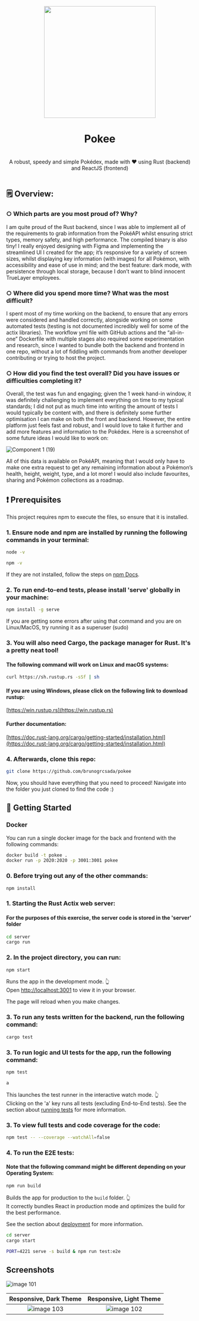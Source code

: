 <div align="center">

  <img src="https://user-images.githubusercontent.com/54673205/169507707-07bcd3d1-5f62-4e1d-9e5f-d700ede5a5ec.png" width="300" height="300">

  <h1>Pokee</h1>
 
  <br/>
  A robust, speedy and simple Pokédex, made with ❤️ using Rust (backend) and ReactJS (frontend)  <br/>
  
  <br/>
  
</div>

## 🗒️ Overview:

### ○ Which parts are you most proud of? Why?

I am quite proud of the Rust backend, since I was able to implement all of the requirements to grab information from the PokéAPI whilst ensuring strict types, memory safety, and high performance. The compiled binary is also tiny! I really enjoyed designing with Figma and implementing the streamlined UI I created for the app; it’s responsive for a variety of screen sizes, whilst displaying key information (with images) for all Pokémon, with accessibility and ease of use in mind; and the best feature: dark mode, with persistence through local storage, because I don’t want to blind innocent TrueLayer employees.

### ○ Where did you spend more time? What was the most difficult?

I spent most of my time working on the backend, to ensure that any errors were considered and handled correctly, alongside working on some automated tests (testing is not documented incredibly well for some of the actix libraries). The workflow yml file with GitHub actions and the “all-in-one” Dockerfile with multiple stages also required some experimentation and research, since I wanted to bundle both the backend and frontend in one repo, without a lot of fiddling with commands from another developer contributing or trying to host the project.

### ○ How did you find the test overall? Did you have issues or difficulties completing it?

Overall, the test was fun and engaging; given the 1 week hand-in window, it was definitely challenging to implement everything on time to my typical standards; I did not put as much time into writing the amount of tests I would typically be content with, and there is definitely some further optimisation I can make on both the front and backend. However, the entire platform just feels fast and robust, and I would love to take it further and add more features and information to the Pokédex. Here is a screenshot of some future ideas I would like to work on:

![Component 1 (19)](https://user-images.githubusercontent.com/54673205/169543004-dbd648ef-7d72-4146-9eaf-8e611bf6ad36.png)

All of this data is available on PokéAPI, meaning that I would only have to make one extra request to get any remaining information about a Pokémon’s health, height, weight, type, and a lot more! I would also include favourites, sharing and Pokémon collections as a roadmap.


## :heavy_exclamation_mark: Prerequisites

This project requires npm to execute the files, so ensure that it is installed.


### 1. Ensure node and npm are installed by running the following commands in your terminal:

```sh
node -v
```
```sh
npm -v
```
If they are not installed, follow the steps on [npm Docs](https://docs.npmjs.com/downloading-and-installing-node-js-and-npm).

### 2. To run end-to-end tests, please install 'serve' globally in your machine:

```sh
npm install -g serve
```
If you are getting some errors after using that command and you are on Linux/MacOS, try running it as a superuser (sudo)

### 3. You will also need Cargo, the package manager for Rust. It's a pretty neat tool!

#### The following command will work on Linux and macOS systems:

```sh
curl https://sh.rustup.rs -sSf | sh
```

#### If you are using Windows, please click on the following link to download rustup:

[https://win.rustup.rs](https://win.rustup.rs)

#### Further documentation: 
[https://doc.rust-lang.org/cargo/getting-started/installation.html](https://doc.rust-lang.org/cargo/getting-started/installation.html)

### 4. Afterwards, clone this repo:

```sh
git clone https://github.com/brunogrcsada/pokee
```

Now, you should have everything that you need to proceed! Navigate into the folder you just cloned to find the code :)
  
## :book: Getting Started

### Docker

You can run a single docker image for the back and frontend with the following commands:

```sh
docker build -t pokee .
docker run -p 2020:2020 -p 3001:3001 pokee
```

### 0. Before trying out any of the other commands:

```sh
npm install
```

### 1. Starting the Rust Actix web server:

#### For the purposes of this exercise, the server code is stored in the 'server' folder

```sh
cd server
cargo run
```

### 2. In the project directory, you can run:

```sh
npm start
```

Runs the app in the development mode. :point_up_2: \
Open [http://localhost:3001](http://localhost:3001) to view it in your browser.

The page will reload when you make changes.

### 3. To run any tests written for the backend, run the following command:

```sh
cargo test
```

### 3. To run logic and UI tests for the app, run the following command:

```sh
npm test
```
```sh
a
```
 
This launches the test runner in the interactive watch mode. :point_up_2: \
Clicking on the 'a' key runs all tests (excluding End-to-End tests).
See the section about [running tests](https://facebook.github.io/create-react-app/docs/running-tests) for more information.

### 3. To view full tests and code coverage for the code:

```sh
npm test -- --coverage --watchAll=false
```

### 4. To run the E2E tests:
#### Note that the following command might be different depending on your Operating System:

```sh
npm run build
```
Builds the app for production to the `build` folder. :point_up_2: \
It correctly bundles React in production mode and optimizes the build for the best performance.

See the section about [deployment](https://facebook.github.io/create-react-app/docs/deployment) for more information.

```sh
cd server
cargo start
```

```sh
PORT=4221 serve -s build & npm run test:e2e
```

## Screenshots

![image 101](https://user-images.githubusercontent.com/54673205/169497514-136399f8-6108-4016-98e8-b0e5b7612666.png)

Responsive, Dark Theme      |  Responsive, Light Theme
:-------------------------:|:-------------------------:
![image 103](https://user-images.githubusercontent.com/54673205/169497520-50a2cb25-56bc-4073-9e00-f6a1d4037bd1.png)|![image 102](https://user-images.githubusercontent.com/54673205/169497524-46f5ab3b-c5d6-45ce-bf9f-be0cdd358e7c.png)
